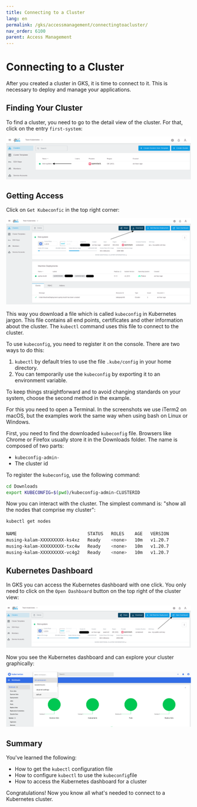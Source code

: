 ```yaml
---
title: Connecting to a Cluster
lang: en
permalink: /gks/accessmanagement/connectingtoacluster/
nav_order: 6100
parent: Access Management
---
```

# Connecting to a Cluster

After you created a cluster in GKS, it is time to connect to
it. This is necessary to deploy and manage your applications.

## Finding Your Cluster

To find a cluster, you need to go to the detail view of the cluster.
For that, click on the entry `first-system`:

![Step 1](connect_1.png)

## Getting Access

Click on  `Get Kubeconfic` in the top right corner:

![Step 2](connect_2.png)

This way you download a file which is called `kubeconfig` in
Kubernetes jargon. This file contains all end points, certificates
and other information about the cluster. The `kubectl` command uses
this file to connect to the cluster.

To use `kubeconfig`, you need to register it on the console.
There are two ways to do this:

1. `kubectl` by default tries to use the file `.kube/config`
   in your home directory.
1. You can temporarily use the `kubeconfig` by exporting it to
   an environment variable.

To keep things straightforward and to avoid changing standards
on your system, choose the second method in the example.

For this you need to open a Terminal. In the screenshots we use
iTerm2 on macOS, but the examples work the same way when using
bash on Linux or Windows.

First, you need to find the downloaded `kubeconfig` file. Browsers
like Chrome or Firefox usually store it in the Downloads folder.
The name is composed of two parts:

* `kubeconfig-admin-`
* The cluster id

To register the `kubeconfig`, use the following command:

```bash
cd Downloads
export KUBECONFIG=$(pwd)/kubeconfig-admin-CLUSTERID
```

Now you can interact with the cluster. The simplest command is: "show
all the nodes that comprise my cluster":

```bash
kubectl get nodes

NAME                           STATUS   ROLES    AGE   VERSION
musing-kalam-XXXXXXXXX-ks4xz   Ready    <none>   10m   v1.20.7
musing-kalam-XXXXXXXXX-txc4w   Ready    <none>   10m   v1.20.7
musing-kalam-XXXXXXXXX-vc4g2   Ready    <none>   10m   v1.20.7
```

## Kubernetes Dashboard

In GKS you can access the Kubernetes dashboard with one click.
You only need to click on the `Open Dashboard` button on the top right of the cluster view:

![Step 4](connect_3.png)

Now you see the Kubernetes dashboard and can explore your cluster
graphically:

![Step 5](connect_4.png)

## Summary

You've learned the following:

* How to get the `kubectl` configuration file
* How to configure `kubectl` to use the `kubeconfig`file
* How to access the Kubernetes dashboard for a cluster

Congratulations! Now you know all what's needed to connect to a
Kubernetes cluster.
